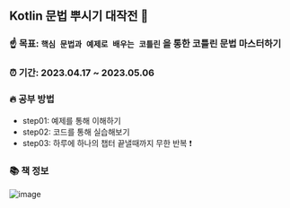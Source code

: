 ## Kotlin 문법 뿌시기 대작전 🥊

### ☝️ 목표: `핵심 문법과 예제로 배우는 코틀린` 을 통한 코틀린 문법 마스터하기
### ⏰ 기간: 2023.04.17 ~ 2023.05.06
### 🔥 공부 방법
  - step01: 예제를 통해 이해하기
  - step02: 코드를 통해 실습해보기
  - step03: 하루에 하나의 챕터 끝낼때까지 무한 반복 ❗️

### 📚 책 정보

![image](https://user-images.githubusercontent.com/96874318/232603191-235910ec-5f2d-4003-b4f8-aa614cfd5600.png)

